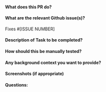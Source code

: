#### What does this PR do?

#### What are the relevant Github issue(s)?
Fixes #[ISSUE NUMBER]

#### Description of Task to be completed?

#### How should this be manually tested?

#### Any background context you want to provide?

#### Screenshots (if appropriate)

#### Questions:

<!--PS: To publisher -->
<!--In case you are pushing to master for publishing, remove the svgs from the README. Apparently `vsce` doesn't allow svg(s)-->
